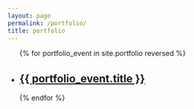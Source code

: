 ```yaml
---
layout: page
permalink: /portfolio/
title: portfolio
---
```


<ul class="post-list">
{% for portfolio_event in site.portfolio reversed %}
    <li>
        <h2><a class="portfolio_event-title" href="{{ portfolio_event.url | prepend: site.baseurl }}">{{ portfolio_event.title }}</a></h2>
      </li>
{% endfor %}
</ul>
